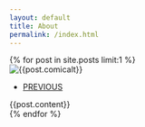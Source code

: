 ```yaml
---
layout: default
title: About
permalink: /index.html
---
```

<div>
    {% for post in site.posts limit:1 %}
    <div class="comic-panel center">
        <img src="{{ site.url }}{{ post.comic }}" alt="{{post.comicalt}}"/>
        <ul class="pager">
            <li><a class="btn btn-outline-secondary" href="{{ site.url }}{{ post.previous.url }}">PREVIOUS</a></li>
        </ul>
    </div><!--comic div-->
    <div class="comic-blog center">
        {{post.content}}
    </div>
    {% endfor %}
</div>
